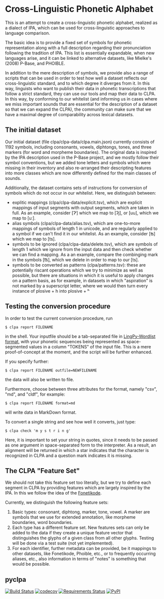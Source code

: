 Cross-Linguistic Phonetic Alphabet
==================================

This is an attempt to create a cross-linguistic phonetic alphabet, realized as
a dialect of IPA, which can be used for cross-linguistic approaches to language
comparison.

The basic idea is to provide a fixed set of symbols for phonetic representation
along with a full description regarding their pronunciation following the
tradition of IPA. This list is essentially expandable, when new languages
arise, and it can be linked to alternative datasets, like Mielke's (2008)
P-Base, and PHOIBLE.

In addition to the mere description of symbols, we provide also a range of
scripts that can be used in order to test how well a dataset reflects our
cross-linguistic standard, and to which degree it diverges from it. In this
way, linguists who want to publish their data in phonetic transcriptions that
follow a strict standard, they can use our tools and map their data to CLPA. In
this way, by conforming to our whitelist (and informing us in cases where we
miss important sounds that are essential for the description of a dataset so
that we can expand the CLPA), the community can make sure that we have a
maximal degree of comparability across lexical datasets. 

## The initial dataset

Our initial dataset (file clpa/clpa-data/clpa.main.json) currently consists of 1192 symbols,
including consonants, vowels, diphtongs, tones, and three markers (for word and
morpheme boundaries).  The original data is inspired by the IPA description
used in the P-Base project, and we mostly follow their symbol conventions, but
we added tone letters and symbols which were missing in their inventory and also re-arranged 
their descripting features into more classes which are now differently defined for the main 
classes of sounds.

Additionally, the dataset contains sets of instructions for conversion of
symbols which do not occur in our whitelist. Here, we distinguish between:

* explitic mappings (clpa/clpa-data/explicit.tsv), which are explicit mappings of input segments with output segments, which are taken in full. As an example, consider [ʔʲ] which we map to [ʔj], or [uu], which we map to [uː].
* alias symbols (clpa/clpa-data/alias.tsv), which are one-to-more mappings of symbols of length 1 in unicode, and are regularly applied to a symbol if we can't find it in our whitelist. As an example, consider [ʦ] which we map to [ts].
* symbols to be ignored (clpa/clpa-data/delete.tsv), which are symbols of length 1 which we ignore from the input data and then check whether we can find a mapping. As a an example, compare the combinging mark in the symbols [t͡s], which we delete in order to map to our [ts].
* symbols to be converted as patterns (clpa/patterns.tsv): these are potentially riscant operations which we try to minimize as well as possible, but there are situations in which it is useful to apply changes on a pattern basis, as for example, in datasets in which "aspiration" is not marked by a superscript letter, where we would then turn every instance of plosive + h into plosive + ʰ


## Testing the conversion procedure

In order to test the current conversion procedure, run 

```shell
$ clpa report FILENAME
```

in the shell. Your inputfile should be a tab-separated file in [LingPy-Wordlist format](http://lingpy.org/tutorial/lingpy.basic.wordlist.html), with your phonetic sequences being represented as space-segmented values in a column "TOKENS" of the input file. This is a mere proof-of-concept at the moment, and the script will be further enhanced. 

If you specify further:

```shell
$ clpa report FILENAME outfile=NEWFILENAME
```
the data will also be written to file.

Furthermore, choose between three attributes for the format, namely "csv", "md", and "cldf", for example:

```shell
$ clpa report FILENAME format=md
```
will write data in MarkDown format.

To convert a single string and see how well it converts, just type:

```shell
$ clpa check 'm y s t r i n g'
```

Here, it is important to set your string in quotes, since it needs to be passed as one argument in space-separated form to the interpreter. As a result, an alignment will be returned in which a star indicates that the character is recognized in CLPA and a question mark indicates it is missing.

## The CLPA "Feature Set"

We should not take this feature set too literally, but we try to define each segment in CLPA by providing
features which are largely inspired by the IPA. In this we follow the idea of the [Fonetikode](https://github.com/ddediu/phon-class-counts). 

Currently, we distinguish the following feature sets:

1. Basic types: consonant, diphtong, marker, tone, vowel. A marker are symbols that we use for extended annotation, like morpheme boundaries, word boundaries.
2. Each type has a different feature set. New features sets can only be added to the data if they create a unique feature vector that distinguishes the glyphs of a given class from all other glyphs. Testing will be done via a test suite (not yet implemented).
3. For each identifier, further metadata can be provided, be it mappings to other datasets, like Fonetikode, Phoible, etc., or to frequently occurring aliases, etc., also information in terms of "notes" is something that would be possible.


## pyclpa

[![Build Status](https://travis-ci.org/glottobank/pyclpa.svg?branch=master)](https://travis-ci.org/glottobank/pyclpa)
[![codecov](https://codecov.io/gh/glottobank/pyclpa/branch/master/graph/badge.svg)](https://codecov.io/gh/glottobank/pyclpa)
[![Requirements Status](https://requires.io/github/glottobank/pyclpa/requirements.svg?branch=master)](https://requires.io/github/glottobank/pyclpa/requirements/?branch=master)
[![PyPI](https://img.shields.io/pypi/v/pyclpa.svg)](https://pypi.python.org/pypi/pyclpa)

